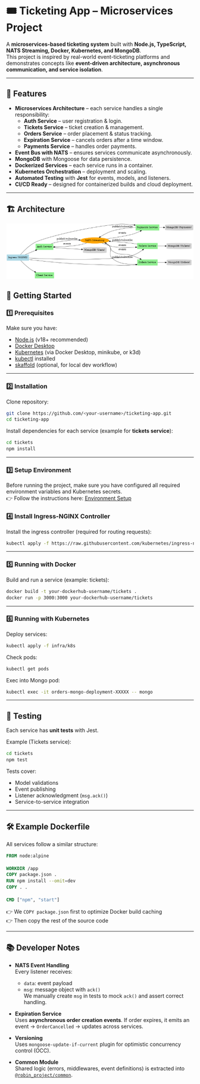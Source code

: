 # 🎟️ Ticketing App – Microservices Project

A **microservices-based ticketing system** built with **Node.js, TypeScript, NATS Streaming, Docker, Kubernetes, and MongoDB**.  
This project is inspired by real-world event-ticketing platforms and demonstrates concepts like **event-driven architecture, asynchronous communication, and service isolation**.

---

## 📌 Features

- **Microservices Architecture** – each service handles a single responsibility:
  - **Auth Service** – user registration & login.
  - **Tickets Service** – ticket creation & management.
  - **Orders Service** – order placement & status tracking.
  - **Expiration Service** – cancels orders after a time window.
  - **Payments Service** – handles order payments.
- **Event Bus with NATS** – ensures services communicate asynchronously.
- **MongoDB** with Mongoose for data persistence.
- **Dockerized Services** – each service runs in a container.
- **Kubernetes Orchestration** – deployment and scaling.
- **Automated Testing** with **Jest** for events, models, and listeners.
- **CI/CD Ready** – designed for containerized builds and cloud deployment.

---

## 🏗️ Architecture

![Ticketing Architecture](./docs/ticketing_architecture.png)

## 🚀 Getting Started

### 1️⃣ Prerequisites

Make sure you have:

- [Node.js](https://nodejs.org/) (v18+ recommended)
- [Docker Desktop](https://www.docker.com/products/docker-desktop)
- [Kubernetes](https://kubernetes.io/) (via Docker Desktop, minikube, or k3d)
- [kubectl](https://kubernetes.io/docs/tasks/tools/install-kubectl/) installed
- [skaffold](https://skaffold.dev/) (optional, for local dev workflow)

---

### 2️⃣ Installation

Clone repository:

```bash
git clone https://github.com/<your-username>/ticketing-app.git
cd ticketing-app
```

Install dependencies for each service (example for **tickets service**):

```bash
cd tickets
npm install
```

---

### 3️⃣ Setup Environment
Before running the project, make sure you have configured all required environment variables and Kubernetes secrets.  
👉 Follow the instructions here: [Environment Setup](./docs/environment.md)

### 4️⃣ Install Ingress-NGINX Controller
Install the ingress controller (required for routing requests):

```bash
kubectl apply -f https://raw.githubusercontent.com/kubernetes/ingress-nginx/controller-v1.13.2/deploy/static/provider/cloud/deploy.yaml
```
---


### 5️⃣ Running with Docker

Build and run a service (example: tickets):

```bash
docker build -t your-dockerhub-username/tickets .
docker run -p 3000:3000 your-dockerhub-username/tickets
```

---

### 6️⃣ Running with Kubernetes

Deploy services:

```bash
kubectl apply -f infra/k8s
```

Check pods:

```bash
kubectl get pods
```

Exec into Mongo pod:

```bash
kubectl exec -it orders-mongo-deployment-XXXXX -- mongo
```

---

## 🧪 Testing

Each service has **unit tests** with Jest.

Example (Tickets service):

```bash
cd tickets
npm test
```

Tests cover:

- Model validations
- Event publishing
- Listener acknowledgment (`msg.ack()`)
- Service-to-service integration

---

## 🛠️ Example Dockerfile

All services follow a similar structure:

```dockerfile
FROM node:alpine

WORKDIR /app
COPY package.json .
RUN npm install --omit=dev
COPY . .

CMD ["npm", "start"]
```

👉 We `COPY package.json` first to optimize Docker build caching  
👉 Then copy the rest of the source code

---

## 📚 Developer Notes

- **NATS Event Handling**  
  Every listener receives:

  - `data`: event payload
  - `msg`: message object with `ack()`  
    We manually create `msg` in tests to mock `ack()` and assert correct handling.

- **Expiration Service**  
  Uses **asynchronous order creation events**. If order expires, it emits an event → `OrderCancelled` → updates across services.

- **Versioning**  
  Uses `mongoose-update-if-current` plugin for optimistic concurrency control (OCC).

- **Common Module**  
  Shared logic (errors, middlewares, event definitions) is extracted into  
  [`@robin_project/common`](https://www.npmjs.com/package/@robin_project/common).

